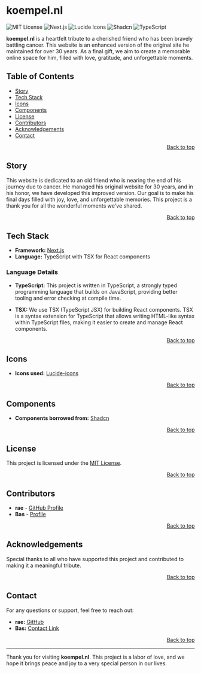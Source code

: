 # koempel.nl

<a name="top"></a>

![MIT License](https://img.shields.io/badge/license-MIT-blue.svg)
![Next.js](https://img.shields.io/badge/framework-Next.js-black?logo=next.js)
![Lucide Icons](https://img.shields.io/badge/icons-Lucide--icons-orange)
![Shadcn](https://img.shields.io/badge/components-Shadcn-green)
![TypeScript](https://img.shields.io/badge/language-TypeScript-blue?logo=typescript)

**koempel.nl** is a heartfelt tribute to a cherished friend who has been bravely battling cancer. This website is an enhanced version of the original site he maintained for over 30 years. As a final gift, we aim to create a memorable online space for him, filled with love, gratitude, and unforgettable moments.

## Table of Contents

- [Story](#story)
- [Tech Stack](#tech-stack)
- [Icons](#icons)
- [Components](#components)
- [License](#license)
- [Contributors](#contributors)
- [Acknowledgements](#acknowledgements)
- [Contact](#contact)

<p align="right">
  <a href="#top">Back to top</a>
</p>

## Story

This website is dedicated to an old friend who is nearing the end of his journey due to cancer. He managed his original website for 30 years, and in his honor, we have developed this improved version. Our goal is to make his final days filled with joy, love, and unforgettable memories. This project is a thank you for all the wonderful moments we've shared.

<p align="right">
  <a href="#top">Back to top</a>
</p>

## Tech Stack

- **Framework:** [Next.js](https://nextjs.org/)
- **Language:** TypeScript with TSX for React components

### Language Details

- **TypeScript:** This project is written in TypeScript, a strongly typed programming language that builds on JavaScript, providing better tooling and error checking at compile time.
  
- **TSX:** We use TSX (TypeScript JSX) for building React components. TSX is a syntax extension for TypeScript that allows writing HTML-like syntax within TypeScript files, making it easier to create and manage React components.

<p align="right">
  <a href="#top">Back to top</a>
</p>

## Icons

- **Icons used:** [Lucide-icons](https://lucide.dev/)

<p align="right">
  <a href="#top">Back to top</a>
</p>

## Components

- **Components borrowed from:** [Shadcn](https://shadcn.dev/)

<p align="right">
  <a href="#top">Back to top</a>
</p>

## License

This project is licensed under the [MIT License](https://github.com/raeveira/koempel.nl/blob/dev/LICENSE).

<p align="right">
  <a href="#top">Back to top</a>
</p>

## Contributors

- **rae** - [GitHub Profile](https://github.com/raeveira)
- **Bas** - [Profile](#)

<p align="right">
  <a href="#top">Back to top</a>
</p>

## Acknowledgements

Special thanks to all who have supported this project and contributed to making it a meaningful tribute.

<p align="right">
  <a href="#top">Back to top</a>
</p>

## Contact

For any questions or support, feel free to reach out:

- **rae:** [GitHub](https://github.com/raeveira)
- **Bas:** [Contact Link](#)

<p align="right">
  <a href="#top">Back to top</a>
</p>

---

Thank you for visiting **koempel.nl**. This project is a labor of love, and we hope it brings peace and joy to a very special person in our lives.
